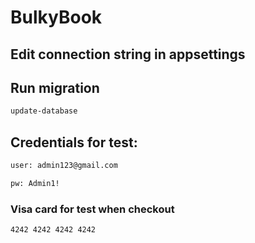 # BulkyBook
## Edit connection string in appsettings
## Run migration 
``` sh
update-database
```
## Credentials for test:
```sh
user: admin123@gmail.com 
```
```sh
pw: Admin1!
```
### Visa card for test when checkout
``` sh
4242 4242 4242 4242
```
